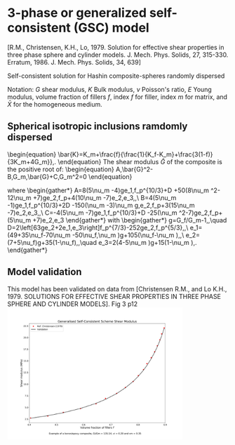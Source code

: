 # 3-phase or generalized self-consistent (GSC) model 
[R.M., Christensen, K.H., Lo, 1979. Solution for effective shear properties in three phase sphere and cylinder models. J. Mech. Phys. Solids, 27, 315-330. Erratum, 1986. J. Mech. Phys. Solids, 34, 639]

Self-consistent solution for Hashin composite-spheres randomly dispersed

Notation:
$G$ shear modulus, 
$K$ Bulk modulus, 
$\nu$ Poisson's ratio, 
$E$ Young modulus, 
volume fraction of fillers $f$,
index $f$ for filler, index $m$ for matrix, and $\bar{X}$ for the homogeneous medium.
## Spherical isotropic inclusions ramdomly dispersed
\begin{equation}
\bar{K}=K_m+\frac{f}{\frac{1}{K_f-K_m}+\frac{3(1-f)}{3K_m+4G_m}}\,.
\end{equation}
The shear modulus $\bar{G}$ of the composite is the positive root of:
\begin{equation}
A\,\bar{G}^2-B\,G_m\,\bar{G}+C\,G_m^2=0
\end{equation}

where
\begin{gather*}
A=8(5\nu_m -4)ge_1\,f_p^{10/3}+D
+50(8\nu_m ^2-12\nu_m +7)ge_2\,f_p+4(10\nu_m -7)e_2\,e_3\,,\\
B=4(5\nu_m -1)ge_1\,f_p^{10/3}+2D
-150(\nu_m -3)\nu_m g\,e_2\,f_p+3(15\nu_m -7)e_2\,e_3\,,\\
C=-4(5\nu_m -7)ge_1\,f_p^{10/3}+D
-25(\nu_m ^2-7)ge_2\,f_p+(5\nu_m +7)e_2\,e_3
\end{gather*}
with
\begin{gather*}
g=G_f/G_m-1\,,\quad
D=2\left[63ge_2+2e_1\,e_3\right]f_p^{7/3}-252ge_2\,f_p^{5/3}\,,\\
e_1=(49+35\nu_f-70\nu_m -50\nu_f\,\nu_m )g+105(\nu_f-\nu_m )\,,\\
e_2=(7+5\nu_f)g+35(1-\nu_f)\,,\quad
e_3=2(4-5\nu_m )g+15(1-\nu_m )\,.
\end{gather*}

## Model validation
This model has been validated on data from [Christensen R.M., and Lo K.H.,  1979. SOLUTIONS FOR EFFECTIVE SHEAR PROPERTIES IN THREE PHASE SPHERE AND CYLINDER MODELS]. Fig 3 p12
<img src="model_descriptions/model_validate/GSC_Christensen_G.png" alt="drawing" width="400">
